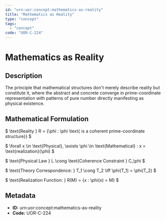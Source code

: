 ```yaml
---
id: "urn:uor:concept:mathematics-as-reality"
title: "Mathematics as Reality"
type: "concept"
tags:
  - "concept"
code: "UOR-C-224"
---
```


# Mathematics as Reality

## Description

The principle that mathematical structures don't merely describe reality but constitute it, where the abstract and concrete converge in prime-coordinate representation with patterns of pure number directly manifesting as physical existence.

## Mathematical Formulation

$
\text{Reality } R = \{\phi : \phi \text{ is a coherent prime-coordinate structure}\}
$

$
\forall x \in \text{Physical}, \exists \phi \in \text{Mathematical} : x = \text{realization}(\phi)
$

$
\text{Physical Law } L \cong \text{Coherence Constraint } C_\phi
$

$
\text{Theory Correspondence: } T_1 \cong T_2 \iff \phi(T_1) = \phi(T_2)
$

$
\text{Realization Function: } R(M) = \{x : \phi(x) = M\}
$

## Metadata

- **ID:** urn:uor:concept:mathematics-as-reality
- **Code:** UOR-C-224
